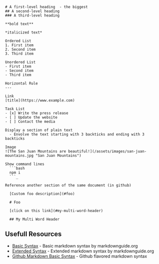 ```
# A first-level heading  - the biggest
## A second-level heading
### A third-level heading

**bold text**

*italicized text*

Ordered List
1. First item
2. Second item
3. Third item

Unordered List
- First item
- Second item
- Third item

Horizontal Rule
---

Link
[title](https://www.example.com)

Task List
- [x] Write the press release
- [ ] Update the website
- [ ] Contact the media

Display a section of plain text
  - Envolve the text starting with 3 backticks and ending with 3 backticks

Image
![The San Juan Mountains are beautiful!](/assets/images/san-juan-mountains.jpg "San Juan Mountains")

Show command lines
  ```bash
  npm i
  ```_

Reference another section of the same document (in github)

  [Custom foo description](#foo)

  # Foo

  [click on this link](#my-multi-word-header)

  ## My Multi Word Header
```

## Usefull Resources

- [Basic Syntax](https://www.markdownguide.org/basic-syntax/) - Basic markdown syntax by markdownguide.org
- [Extended Syntax](https://www.markdownguide.org/extended-syntax/) - Extended markdown syntax by markdownguide.org
- [Github Markdown Basic Syntax](https://docs.github.com/pt/get-started/writing-on-github/getting-started-with-writing-and-formatting-on-github/basic-writing-and-formatting-syntax) - Github flavored markdown syntax